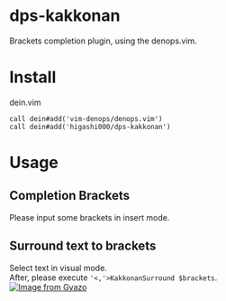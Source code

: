 # dps-kakkonan
Brackets completion plugin, using the denops.vim.

# Install
dein.vim
```
call dein#add('vim-denops/denops.vim')
call dein#add('higashi000/dps-kakkonan')
```

# Usage
## Completion Brackets
Please input some brackets in insert mode.<br>

## Surround text to brackets
Select text in visual mode.<br>
After, please execute `'<,'>KakkonanSurround $brackets`.<br>
[![Image from Gyazo](https://i.gyazo.com/5a26d3728eab1dadf90b6c15a6aea632.gif)](https://gyazo.com/5a26d3728eab1dadf90b6c15a6aea632)
